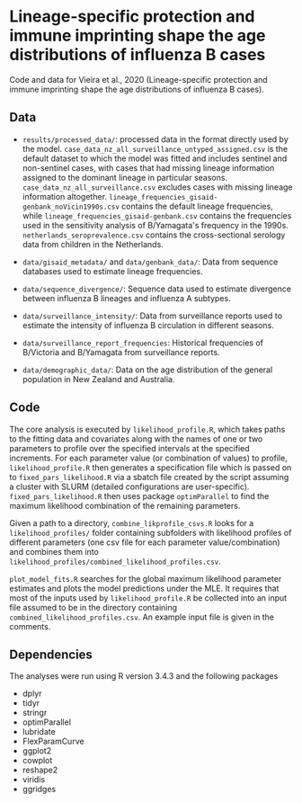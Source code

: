 # Lineage-specific protection and immune imprinting shape the age distributions of influenza B cases

Code and data for Vieira et al., 2020 (Lineage-specific protection and immune imprinting shape the age distributions of influenza B cases).

## Data
- `results/processed_data/`: processed data in the format directly used by the model. `case_data_nz_all_surveillance_untyped_assigned.csv` is the default dataset to which the model was fitted and includes sentinel and non-sentinel cases, with cases that had missing lineage information assigned to the dominant lineage in particular seasons. `case_data_nz_all_surveillance.csv` excludes cases with missing lineage information altogether. `lineage_frequencies_gisaid-genbank_noVicin1990s.csv` contains the default lineage frequencies, while `lineage_frequencies_gisaid-genbank.csv` contains the frequencies used in the sensitivity analysis of B/Yamagata's frequency in the 1990s. `netherlands_seroprevalence.csv` contains the cross-sectional serology data from children in the Netherlands.

- `data/gisaid_metadata/` and `data/genbank_data/`: Data from sequence databases used to estimate lineage frequencies.

- `data/sequence_divergence/`: Sequence data used to estimate divergence between influenza B lineages and influenza A subtypes.

- `data/surveillance_intensity/`: Data from surveillance reports used to estimate the intensity of influenza B circulation in different seasons.

- `data/surveillance_report_frequencies`: Historical frequencies of B/Victoria and B/Yamagata from surveillance reports.

- `data/demographic_data/`: Data on the age distribution of the general population in New Zealand and Australia.


## Code

The core analysis is executed by `likelihood_profile.R`, which takes paths to the fitting data and covariates along with the names of one or two parameters to profile over the specified intervals at the specified increments. For each parameter value (or combination of values) to profile, `likelihood_profile.R` then generates a specification file which is passed on to `fixed_pars_likelihood.R` via a sbatch file created by the script assuming a cluster with SLURM (detailed configurations are user-specific). `fixed_pars_likelihood.R` then uses package `optimParallel` to find the maximum likelihood combination of the remaining parameters.

Given a path to a directory, `combine_likprofile_csvs.R` looks for a `likelihood_profiles/` folder containing subfolders with likelihood profiles of different parameters (one csv file for each parameter value/combination) and combines them into `likelihood_profiles/combined_likelihood_profiles.csv`. 

`plot_model_fits.R` searches for the global maximum likelihood parameter estimates and plots the model predictions under the MLE. It requires that most of the inputs used by `likelihood_profile.R` be collected into an input file assumed to be in the directory containing `combined_likelihood_profiles.csv`. An example input file is given in the comments.


## Dependencies
The analyses were run using R version 3.4.3 and the following packages
- dplyr
- tidyr
- stringr
- optimParallel
- lubridate
- FlexParamCurve
- ggplot2
- cowplot
- reshape2 
- viridis
- ggridges

